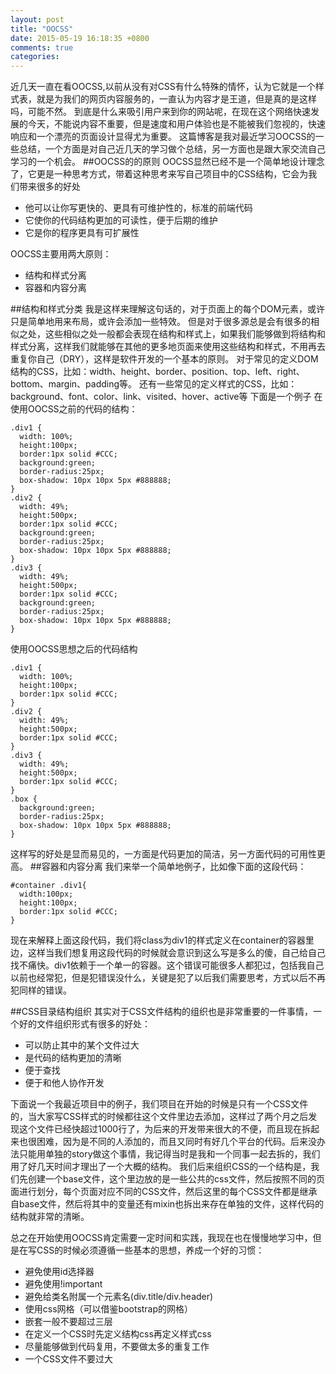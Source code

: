 ```yaml
---
layout: post
title: "OOCSS"
date: 2015-05-19 16:18:35 +0800
comments: true
categories: 
---
```

近几天一直在看OOCSS,以前从没有对CSS有什么特殊的情怀，认为它就是一个样式表，就是为我们的网页内容服务的，一直认为内容才是王道，但是真的是这样吗，可能不然。
到底是什么来吸引用户来到你的网站呢，在现在这个网络快速发展的今天，不能说内容不重要，但是速度和用户体验也是不能被我们忽视的，快速响应和一个漂亮的页面设计显得尤为重要。
这篇博客是我对最近学习OOCSS的一些总结，一个方面是对自己近几天的学习做个总结，另一方面也是跟大家交流自己学习的一个机会。
##OOCSS的的原则
OOCSS显然已经不是一个简单地设计理念了，它更是一种思考方式，带着这种思考来写自己项目中的CSS结构，它会为我们带来很多的好处
* 他可以让你写更快的、更具有可维护性的，标准的前端代码
* 它使你的代码结构更加的可读性，便于后期的维护
* 它是你的程序更具有可扩展性


OOCSS主要用两大原则：
* 结构和样式分离
* 容器和内容分离

##结构和样式分类
我是这样来理解这句话的，对于页面上的每个DOM元素，或许只是简单地用来布局，或许会添加一些特效。
但是对于很多源总是会有很多的相似之处，这些相似之处一般都会表现在结构和样式上，如果我们能够做到将结构和样式分离，这样我们就能够在其他的更多地页面来使用这些结构和样式，不用再去重复你自己（DRY），这样是软件开发的一个基本的原则。
对于常见的定义DOM结构的CSS，比如：width、height、border、position、top、left、right、bottom、margin、padding等。
还有一些常见的定义样式的CSS，比如：background、font、color、link、visited、hover、active等
下面是一个例子
在使用OOCSS之前的代码的结构：

```
.div1 {
  width: 100%;
  height:100px;
  border:1px solid #CCC;
  background:green;
  border-radius:25px;
  box-shadow: 10px 10px 5px #888888;
}
.div2 {
  width: 49%;
  height:500px;
  border:1px solid #CCC;
  background:green;
  border-radius:25px;
  box-shadow: 10px 10px 5px #888888;
}
.div3 {
  width: 49%;
  height:500px;
  border:1px solid #CCC;
  background:green;
  border-radius:25px;
  box-shadow: 10px 10px 5px #888888;
}
```
使用OOCSS思想之后的代码结构

```
.div1 {
  width: 100%;
  height:100px;
  border:1px solid #CCC;
}
.div2 {
  width: 49%;
  height:500px;
  border:1px solid #CCC;
}
.div3 {
  width: 49%;
  height:500px;
  border:1px solid #CCC;
}
.box {
  background:green;
  border-radius:25px;
  box-shadow: 10px 10px 5px #888888;
}
```
这样写的好处是显而易见的，一方面是代码更加的简洁，另一方面代码的可用性更高。
##容器和内容分离
我们来举一个简单地例子，比如像下面的这段代码：

```
#container .div1{
  width:100px;
  height:100px;
  border:1px solid #CCC;
}
```
现在来解释上面这段代码，我们将class为div1的样式定义在container的容器里边，这样当我们想复用这段代码的时候就会意识到这么写是多么的傻，自己给自己找不痛快。div1依赖于一个单一的容器。这个错误可能很多人都犯过，包括我自己以前也经常犯，但是犯错误没什么，关键是犯了以后我们需要思考，方式以后不再犯同样的错误。

##CSS目录结构组织
其实对于CSS文件结构的组织也是非常重要的一件事情，一个好的文件组织形式有很多的好处：
* 可以防止其中的某个文件过大
* 是代码的结构更加的清晰
* 便于查找
* 便于和他人协作开发

下面说一个我最近项目中的例子，我们项目在开始的时候是只有一个CSS文件的，当大家写CSS样式的时候都往这个文件里边去添加，这样过了两个月之后发现这个文件已经快超过1000行了，为后来的开发带来很大的不便，而且现在拆起来也很困难，因为是不同的人添加的，而且又同时有好几个平台的代码。后来没办法只能用单独的story做这个事情，我记得当时是我和一个同事一起去拆的，我们用了好几天时间才理出了一个大概的结构。
我们后来组织CSS的一个结构是，我们先创建一个base文件，这个里边放的是一些公共的css文件，然后按照不同的页面进行划分，每个页面对应不同的CSS文件，然后这里的每个CSS文件都是继承自base文件，然后将其中的变量还有mixin也拆出来存在单独的文件，这样代码的结构就非常的清晰。

总之在开始使用OOCSS肯定需要一定时间和实践，我现在也在慢慢地学习中，但是在写CSS的时候必须遵循一些基本的思想，养成一个好的习惯：

* 避免使用id选择器
* 避免使用!important
* 避免给类名附属一个元素名(div.title/div.header)
* 使用css网格（可以借鉴bootstrap的网格）
* 嵌套一般不要超过三层
* 在定义一个CSS时先定义结构css再定义样式css
* 尽量能够做到代码复用，不要做太多的重复工作
* 一个CSS文件不要过大




